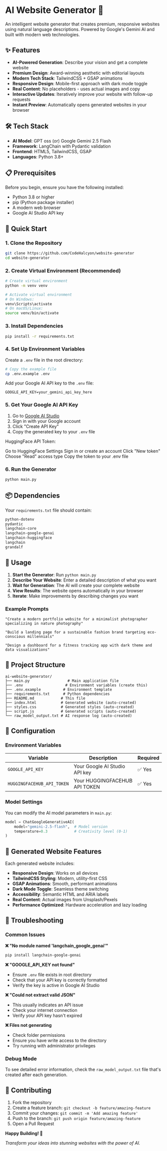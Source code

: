 # AI Website Generator 🚀

An intelligent website generator that creates premium, responsive websites using natural language descriptions. Powered by Google's Gemini AI and built with modern web technologies.

## ✨ Features

- **AI-Powered Generation**: Describe your vision and get a complete website
- **Premium Design**: Award-winning aesthetic with editorial layouts
- **Modern Tech Stack**: TailwindCSS + GSAP animations
- **Responsive Design**: Mobile-first approach with dark mode toggle
- **Real Content**: No placeholders - uses actual images and copy
- **Interactive Updates**: Iteratively improve your website with follow-up requests
- **Instant Preview**: Automatically opens generated websites in your browser

## 🛠️ Tech Stack

- **AI Model**: GPT oss (or) Google Gemini 2.5 Flash
- **Framework**: LangChain with Pydantic validation
- **Frontend**: HTML5, TailwindCSS, GSAP
- **Languages**: Python 3.8+

## 📋 Prerequisites

Before you begin, ensure you have the following installed:
- Python 3.8 or higher
- pip (Python package installer)
- A modern web browser
- Google AI Studio API key

## 🚀 Quick Start

### 1. Clone the Repository

```bash
git clone https://github.com/CodeHalcyon/website-generator
cd website-generator
```

### 2. Create Virtual Environment (Recommended)

```bash
# Create virtual environment
python -m venv venv

# Activate virtual environment
# On Windows:
venv\Scripts\activate
# On macOS/Linux:
source venv/bin/activate
```

### 3. Install Dependencies

```bash
pip install -r requirements.txt
```

### 4. Set Up Environment Variables

Create a `.env` file in the root directory:

```bash
# Copy the example file
cp .env.example .env
```

Add your Google AI API key to the `.env` file:

```env
GOOGLE_API_KEY=your_gemini_api_key_here
```

### 5. Get Your Google AI API Key

1. Go to [Google AI Studio](https://makersuite.google.com/app/apikey)
2. Sign in with your Google account
3. Click "Create API Key"
4. Copy the generated key to your `.env` file

HuggingFace API Token:

Go to HuggingFace Settings
Sign in or create an account
Click "New token"
Choose "Read" access type
Copy the token to your .env file

### 6. Run the Generator

```bash
python main.py
```

## 📦 Dependencies

Your `requirements.txt` file should contain:

```txt
python-dotenv
pydantic
langchain-core
langchain-google-genai
langchain-huggingface
langchain
grandalf
```

## 🎯 Usage

1. **Start the Generator**: Run `python main.py`
2. **Describe Your Website**: Enter a detailed description of what you want
3. **Wait for Generation**: The AI will create your complete website
4. **View Results**: The website opens automatically in your browser
5. **Iterate**: Make improvements by describing changes you want

### Example Prompts

```
"Create a modern portfolio website for a minimalist photographer specializing in nature photography"

"Build a landing page for a sustainable fashion brand targeting eco-conscious millennials"

"Design a dashboard for a fitness tracking app with dark theme and data visualizations"
```

## 📁 Project Structure

```
ai-website-generator/
├── main.py                 # Main application file
├── .env                   # Environment variables (create this)
├── .env.example          # Environment template
├── requirements.txt      # Python dependencies
├── README.md            # This file
├── index.html           # Generated website (auto-created)
├── styles.css           # Generated styles (auto-created)
├── script.js            # Generated scripts (auto-created)
└── raw_model_output.txt # AI response log (auto-created)
```

## 🔧 Configuration

### Environment Variables

| Variable | Description | Required |
|----------|-------------|----------|
| `GOOGLE_API_KEY` | Your Google AI Studio API key | ✅ Yes |
| `HUGGINGFACEHUB_API_TOKEN` | Your HUGGINGFACEHUB API TOKEN | ✅ Yes |

### Model Settings

You can modify the AI model parameters in `main.py`:

```python
model = ChatGoogleGenerativeAI(
    model="gemini-2.5-flash",  # Model version
    temperature=0.3            # Creativity level (0-1)
)
```

## 🎨 Generated Website Features

Each generated website includes:

- **Responsive Design**: Works on all devices
- **TailwindCSS Styling**: Modern, utility-first CSS
- **GSAP Animations**: Smooth, performant animations
- **Dark Mode Toggle**: Seamless theme switching
- **Accessibility**: Semantic HTML and ARIA labels
- **Real Content**: Actual images from Unsplash/Pexels
- **Performance Optimized**: Hardware acceleration and lazy loading

## 🐛 Troubleshooting

### Common Issues

**❌ "No module named 'langchain_google_genai'"**
```bash
pip install langchain-google-genai
```

**❌ "GOOGLE_API_KEY not found"**
- Ensure `.env` file exists in root directory
- Check that your API key is correctly formatted
- Verify the key is active in Google AI Studio

**❌ "Could not extract valid JSON"**
- This usually indicates an API issue
- Check your internet connection
- Verify your API key hasn't expired

**❌ Files not generating**
- Check folder permissions
- Ensure you have write access to the directory
- Try running with administrator privileges

### Debug Mode

To see detailed error information, check the `raw_model_output.txt` file that's created after each generation.

## 🤝 Contributing

1. Fork the repository
2. Create a feature branch: `git checkout -b feature/amazing-feature`
3. Commit your changes: `git commit -m 'Add amazing feature'`
4. Push to the branch: `git push origin feature/amazing-feature`
5. Open a Pull Request


**Happy Building! 🎉**

*Transform your ideas into stunning websites with the power of AI.*
